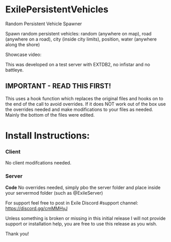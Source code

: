 # ExilePersistentVehicles
Random Persistent Vehicle Spawner

Spawn random persistent vehicles: random (anywhere on map), road (anywhere on a road), city (inside city limits), position, water (anywhere along the shore)

Showcase video: 

This was developed on a test server with EXTDB2, no infistar and no battleye.

## IMPORTANT - READ THIS FIRST!

This uses a hook function which replaces the original files and hooks on to the end of the call to avoid overrides. If it does NOT work out of the box use the overrides needed and make modifications to your files as needed. Mainly the bottom of the files were edited.

# Install Instructions:

### Client
No client modifcations needed.

### Server

**Code**
No overrides needed, simply pbo the server folder and place inside your servermod folder (such as @ExileServer)

For support feel free to post in Exile Discord #support channel: https://discord.gg/cmMMHyJ

Unless something is broken or missing in this initial release I will not provide support or installation help, you are free to use this release as you wish.

Thank you!
